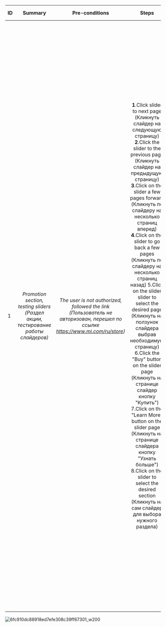 ID | Summary | Pre-conditions | Steps | Expected results
:--|:-------:|:--------------:|:-----:|-----------------:
1 | *Promotion section, testing sliders  (Раздел акции, тестирование работы слайдеров)* | *The user is not authorized, followed the link (Пользователь не авторизован,  перешел по ссылке https://www.mi.com/ru/store)* | **1**.Click slider to next page (Кликнуть слайдер на следующую страницу) **2**.Click the slider to the previous page (Кликнуть слайдер на предыдущую страницу) **3**.Click on the slider a few pages forward (Кликнуть  по слайдеру на несколько страниц вперед) **4**.Click on the slider to go back a few pages (Кликнуть  по слайдеру на несколько страниц назад) 5.Click on the slider slider to select the desired page (Кликнуть на ползунок слайдера выбрав необходимую страницу) 6.Click the "Buy" button on the slider page (Кликнуть на странице слайдер кнопку "Купить") 7.Click on the "Learn More" button on the slider page (Кликнуть на странице слайдера кнопку "Узнать больше") 8.Click on the slider to select the desired section (Кликнуть на сам слайдер для выбора нужного раздела) | 1.Display information of the next slider page (Отображение информации следующей страницы слайдера) 2.Display information of the previous slider page (Отображение информации предыдущей страницы слайдера) 3.Display information of the desired page according to the number of clicks (Отображение информации нужной страницы согласно количеству кликов) 4.Display information of the desired page according to the number of clicks (Отображение информации нужной страницы согласно количеству кликов) 5.Display information according to the slider page order selected on the slider (Отображение информации согласно выбранному на ползунке порядка страницы слайдера) 6.Go to the product card page according to the selected product on the slider (Переход на страницу карточки товара согласно выбранному товару на слайдере) 7.Jump to the page according to the selected slider (Переход на страницу согласно выбранному слайдеру) 8.Jump to the page according to the selected slider (Переход на страницу согласно выбранному слайдеру) 



  
![6fc910dc88918ed7efe308c39ff67301_w200](https://github.com/VladislavBroPiton/Test-Case/assets/132227845/a93806b5-4d2c-471a-8058-1424a8a33575)
